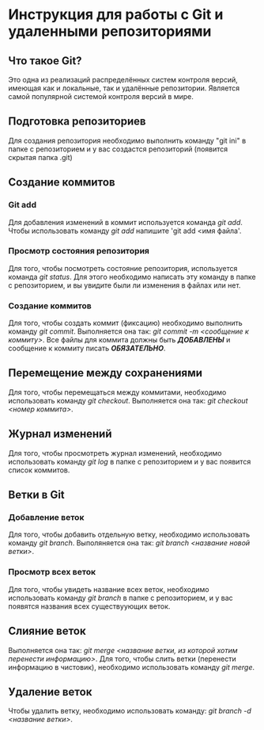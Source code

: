# Инструкция для работы с Git и удаленными репозиториями

## Что такое Git?

Это одна из реализаций распределённых систем контроля версий, имеющая как и локальные, так и удалённые репозитории. Является самой популярной системой контроля версий в мире.

## Подготовка репозиториев

Для создания репозитория необходимо выполнить команду "git ini" в папке с репозиторием  и у вас создастся репозиторий (появится скрытая папка .git)

## Создание коммитов

### Git add

Для добавления изменений в коммит используется команда *git add*. Чтобы использовать команду *git add* напишите 'git add <имя файла'.

### Просмотр состояния репозитория

Для того, чтобы посмотреть состояние репозитория, используется команда *git status*. Для этого необходимо написать эту команду в папке с репозиторием, и вы увидите были ли изменения в файлах или нет.

### Создание коммитов
Для того, чтобы создать коммит (фиксацию) необходимо выполнить команду *git commit*. Выполняется она так: *git commit -m <сообщение к коммиту>*. Все файлы для коммита должны быть ***ДОБАВЛЕНЫ*** и сообщение к коммиту писать ***ОБЯЗАТЕЛЬНО***.

## Перемещение между сохранениями

Для того, чтобы перемещаться между коммитами, необходимо использовать команду *git checkout*. Выполняется она так: *git checkout <номер коммита>*. 

## Журнал изменений

Для того, чтобы просмотреть журнал изменений, необходимо использовать команду  *git log* в папке с репозиторием и у вас появится список коммитов. 

## Ветки в Git
### Добавление веток
Для того, чтобы добавить отдельную ветку, необходимо использовать команду *git branch*. Выполяняется она так: *git branch <название новой ветки>*.

### Просмотр всех веток
Для того, чтобы увидеть название всех веток, необходимо использовать команду *git branch* в папке с репозиторием, и у вас появятся названия всех существуующих веток.

## Слияние веток
Выполняется она так: *git merge <название ветки, из которой хотим перенести информацию>*. Для того, чтобы слить ветки (перенести информацию в чистовик), необходимо использовать команду *git merge*. 

## Удаление веток
Чтобы удалить ветку, необходимо использовать команду: *git branch -d <название ветки>*.
